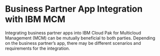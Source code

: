 # Business Partner App Integration with IBM MCM
Integrating business partner apps into IBM Cloud Pak for Multicloud Management (MCM) can be mutually beneficial to both parties.  Depending on the business partner’s app, there may be different scenarios and requirements for the integration.
